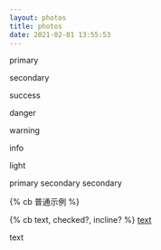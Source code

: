 ```yaml
---
layout: photos
title: photos
date: 2021-02-01 13:55:53
---
```

<p class="note note-primary">primary</p>
<p class="note note-secondary">secondary</p>
<p class="note note-success">success</p>
<p class="note note-danger">danger</p>
<p class="note note-warning">warning</p>
<p class="note note-info">info</p>
<p class="note note-light">light</p>

<span class="label label-primary">primary</span>
<span class="label label-secondary">secondary</span>
<span class="label label-success">secondary</span>

{% cb 普通示例 %}


{% cb text, checked?, incline? %}
<a class="btn" href="url" title="title">text</a>

<a class="btn" title="title">text</a>

